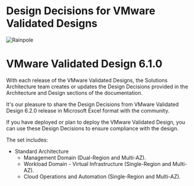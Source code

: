 # Design Decisions for VMware Validated Designs

![Rainpole](icon.png)

# VMware Validated Design 6.1.0

With each release of the VMware Validated Designs, the Solutions Architecture team creates or updates the Design Decisions provided in the Architecture and Design sections of the documentation. 

It's our pleasure to share the Design Decisions from VMware Validated Design 6.2.0 release in Microsoft Excel format with the community. 

If you have deployed or plan to deploy the VMware Validated Design, you can use these Design Decisions to ensure compliance with the design.

The set includes:

* Standard Architecture
    * Management Domain (Dual-Region and Multi-AZ).
    * Workload Domain - Virtual Infrastructure (Single-Region and Multi-AZ).
    * Cloud Operations and Automation (Single-Region and Multi-AZ).

